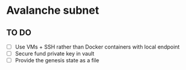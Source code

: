 # Avalanche subnet

## TO DO

- [ ] Use VMs + SSH rather than Docker containers with local endpoint
- [ ] Secure fund private key in vault
- [ ] Provide the genesis state as a file
